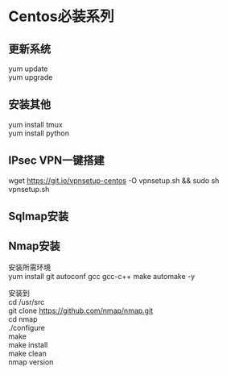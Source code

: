 # Centos必装系列
## 更新系统
yum update   
yum upgrade

## 安装其他
yum install tmux   
yum install python

## IPsec VPN一键搭建
wget https://git.io/vpnsetup-centos -O vpnsetup.sh && sudo sh vpnsetup.sh


## Sqlmap安装

## Nmap安装

安装所需环境   
yum install git autoconf gcc gcc-c++ make automake -y

安装到   
cd /usr/src   
git clone https://github.com/nmap/nmap.git   
cd nmap   
./configure  
make   
make install  
make clean   
nmap version
